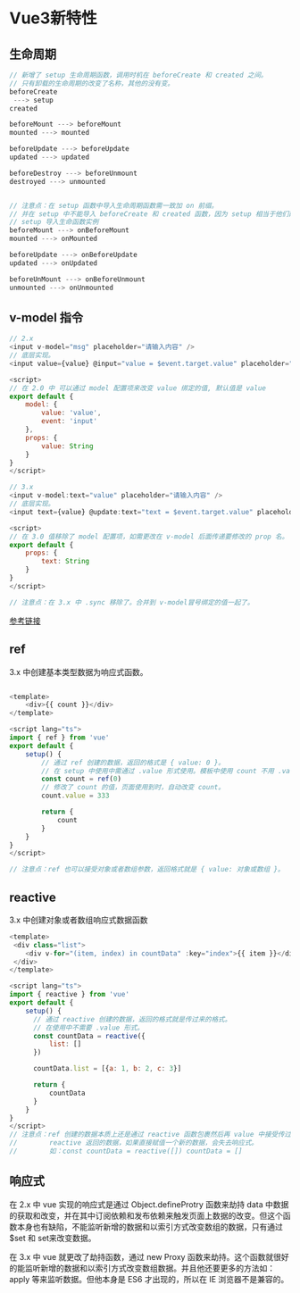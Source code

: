 # Vue3新特性

## 生命周期

``` js
// 新增了 setup 生命周期函数，调用时机在 beforeCreate 和 created 之间。
// 只有卸载的生命周期的改变了名称，其他的没有变。
beforeCreate
 ---> setup 
created 

beforeMount ---> beforeMount
mounted ---> mounted

beforeUpdate ---> beforeUpdate
updated ---> updated

beforeDestroy ---> beforeUnmount
destroyed ---> unmounted


// 注意点：在 setup 函数中导入生命周期函数需一致加 on 前缀。
// 并在 setup 中不能导入 beforeCreate 和 created 函数，因为 setup 相当于他们两个函数了。
// setup 导入生命函数实例
beforeMount ---> onBeforeMount 
mounted ---> onMounted

beforeUpdate ---> onBeforeUpdate
updated ---> onUpdated

beforeUnMount ---> onBeforeUnmount
unmounted ---> onUnmounted

```



## v-model 指令

``` js
// 2.x
<input v-model="msg" placeholder="请输入内容" />
// 底层实现。
<input value={value} @input="value = $event.target.value" placeholder="请输入内容">

<script>
// 在 2.0 中 可以通过 model 配置项来改变 value 绑定的值, 默认值是 value
export default {
    model: {
        value: 'value',
        event: 'input'
    },
    props: {
        value: String
    }
}
</script>

// 3.x
<input v-model:text="value" placeholder="请输入内容" />
// 底层实现。
<input text={value} @update:text="text = $event.target.value" placeholder="请输入内容" />

<script>
// 在 3.0 值移除了 model 配置项，如需更改在 v-model 后面传递要修改的 prop 名。
export default {
    props: {
        text: String
    }
}
</script>

// 注意点：在 3.x 中 .sync 移除了。合并到 v-model冒号绑定的值一起了。
```
[参考链接](https://juejin.cn/post/6970210247726071845)

## ref 
3.x 中创建基本类型数据为响应式函数。

``` js

<template>
    <div>{{ count }}</div>
</template>

<script lang="ts">
import { ref } from 'vue'
export default {
    setup() {
        // 通过 ref 创建的数据，返回的格式是 { value: 0 }。
        // 在 setup 中使用中需通过 .value 形式使用。模板中使用 count 不用 .value 形式，vue 会帮我们 .value。
        const count = ref(0) 
        // 修改了 count 的值，页面使用到时，自动改变 count。
        count.value = 333 

        return {
            count
        }
    }
}
</script>

// 注意点：ref 也可以接受对象或者数组参数，返回格式就是 { value: 对象或数组 }。
```

## reactive 
3.x 中创建对象或者数组响应式数据函数

```js
<template>
 <div class="list">
    <div v-for="(item, index) in countData" :key="index">{{ item }}</div>
 </div>
</template>

<script lang="ts">
import { reactive } from 'vue'
export default {
    setup() {
      // 通过 reactive 创建的数据，返回的格式就是传过来的格式。
      // 在使用中不需要 .value 形式。 
      const countData = reactive({
          list: []
      })

      countData.list = [{a: 1, b: 2, c: 3}]

      return {
          countData
      }
    }
}
</script>
// 注意点：ref 创建的数据本质上还是通过 reactive 函数包裹然后再 value 中接受传过来的参数。
//        reactive 返回的数据，如果直接赋值一个新的数据，会失去响应式。
//        如：const countData = reactive([]) countData = []

``` 

## 响应式
在 2.x 中 vue 实现的响应式是通过 Object.defineProtry 函数来劫持 data 中数据的获取和改变，并在其中订阅依赖和发布依赖来触发页面上数据的改变。但这个函数本身也有缺陷，不能监听新增的数据和以索引方式改变数组的数据，只有通过 $set 和 set来改变数据。

在 3.x 中 vue 就更改了劫持函数，通过 new Proxy 函数来劫持。这个函数就很好的能监听新增的数据和以索引方式改变数组数据。并且他还要更多的方法如：apply 等来监听数据。但他本身是 ES6 才出现的，所以在 IE 浏览器不是兼容的。